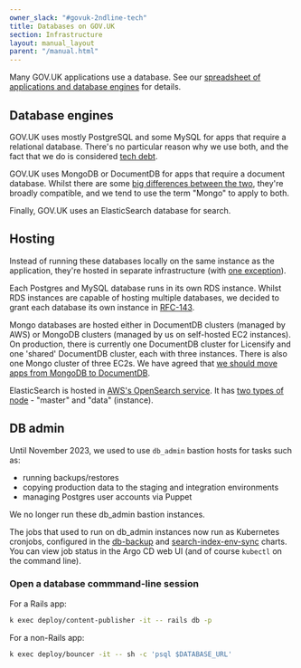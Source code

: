 ```yaml
---
owner_slack: "#govuk-2ndline-tech"
title: Databases on GOV.UK
section: Infrastructure
layout: manual_layout
parent: "/manual.html"
---
```


Many GOV.UK applications use a database. See our [spreadsheet of applications and database engines](https://docs.google.com/spreadsheets/d/1rBZeeaT9XevaRvstMjw2YsbSsoB7IqgWjpJz5oAO9nM/edit#gid=1368371571) for details.

## Database engines

GOV.UK uses mostly PostgreSQL and some MySQL for apps that require a relational database. There's no particular reason why we use both, and the fact that we do is considered [tech debt](https://trello.com/c/zlfgSJlV/69-govuk-uses-mysql-and-postgresql-and-mongo).

GOV.UK uses MongoDB or DocumentDB for apps that require a document database. Whilst there are some [big differences between the two](https://www.mongodb.com/atlas-vs-amazon-documentdb), they're broadly compatible, and we tend to use the term "Mongo" to apply to both.

Finally, GOV.UK uses an ElasticSearch database for search.

## Hosting

Instead of running these databases locally on the same instance as the application, they're hosted in separate infrastructure (with [one exception](/repos/govuk-aws/guides/rds-database-management.html)).

Each Postgres and MySQL database runs in its own RDS instance. Whilst RDS instances are capable of hosting multiple databases, we decided to grant each database its own instance in [RFC-143](https://github.com/alphagov/govuk-rfcs/blob/main/rfc-143-split-database-instances.md).

Mongo databases are hosted either in DocumentDB clusters (managed by AWS) or MongoDB clusters (managed by us on self-hosted EC2 instances). On production, there is currently one DocumentDB cluster for Licensify and one 'shared' DocumentDB cluster, each with three instances. There is also one Mongo cluster of three EC2s. We have agreed that [we should move apps from MongoDB to DocumentDB](/repos/govuk-aws/architecture/decisions/0038-mongo_replacement_by_documentdb.html).

ElasticSearch is hosted in [AWS's OpenSearch service](https://eu-west-1.console.aws.amazon.com/esv3/home?region=eu-west-1#opensearch/domains). It has [two types of node](https://github.com/alphagov/govuk-aws/blob/6b5f78824bb14f5f6aaa7f7d269915b7831a13c3/terraform/projects/app-elasticsearch6/main.tf#L186-L193) - "master" and "data" (instance).

## DB admin

Until November 2023, we used to use `db_admin` bastion hosts for tasks such as:

- running backups/restores
- copying production data to the staging and integration environments
- managing Postgres user accounts via Puppet

We no longer run these db_admin bastion instances.

The jobs that used to run on db_admin instances now run as Kubernetes cronjobs, configured in the [db-backup](https://github.com/alphagov/govuk-helm-charts/tree/main/charts/db-backup) and [search-index-env-sync](https://github.com/alphagov/govuk-helm-charts/tree/main/charts/search-index-env-sync) charts. You can view job status in the Argo CD web UI (and of course `kubectl` on the command line).

### Open a database commmand-line session

For a Rails app:

```sh
k exec deploy/content-publisher -it -- rails db -p
```

For a non-Rails app:

```sh
k exec deploy/bouncer -it -- sh -c 'psql $DATABASE_URL'
```
